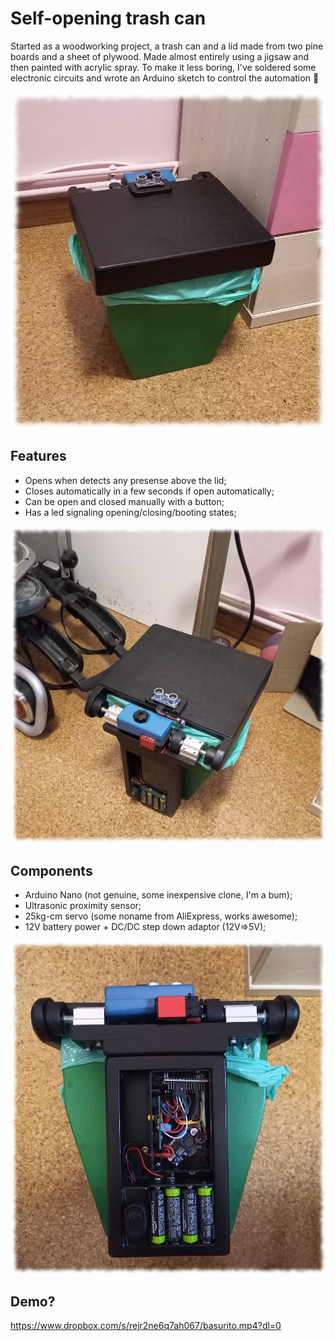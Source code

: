 # Self-opening trash can

Started as a woodworking project, a trash can and a lid made from two pine boards and a sheet of plywood. Made almost entirely using a jigsaw and then painted with acrylic spray.
To make it less boring, I've soldered some electronic circuits and wrote an Arduino sketch to control the automation :robot:

![](front.jpg)

## Features

* Opens when detects any presense above the lid;
* Closes automatically in a few seconds if open automatically;
* Can be open and closed manually with a button;
* Has a led signaling opening/closing/booting states;

![](rear.jpg)

## Components

* Arduino Nano (not genuine, some inexpensive clone, I'm a bum);
* Ultrasonic proximity sensor;
* 25kg-cm servo (some noname from AliExpress, works awesome);
* 12V battery power + DC/DC step down adaptor (12V=>5V);

![](internal.jpg)

## Demo?
https://www.dropbox.com/s/rejr2ne6q7ah067/basurito.mp4?dl=0
